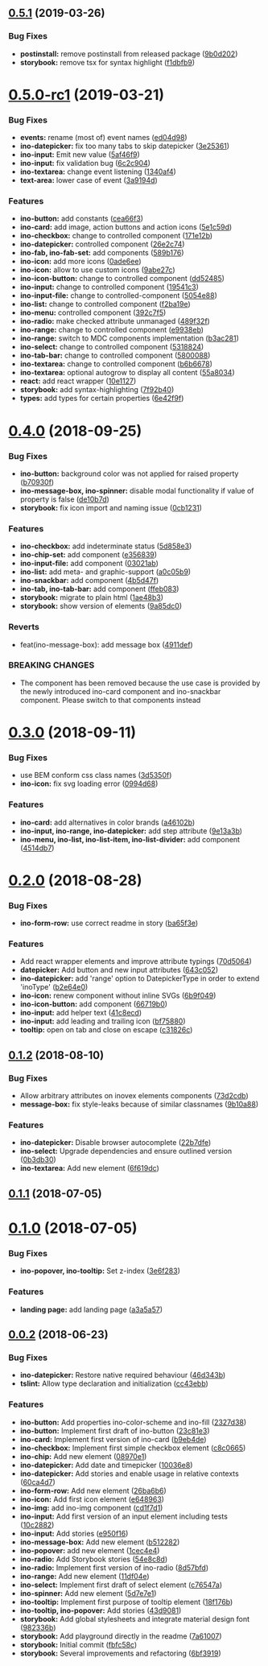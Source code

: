 ## [0.5.1](http://gitlab.inovex.de:2424/inovex-elements/core/compare/v0.5.0-rc1...v0.5.1) (2019-03-26)


### Bug Fixes

* **postinstall:** remove postinstall from released package ([9b0d202](http://gitlab.inovex.de:2424/inovex-elements/core/commit/9b0d202))
* **storybook:** remove tsx for syntax highlight ([f1dbfb9](http://gitlab.inovex.de:2424/inovex-elements/core/commit/f1dbfb9))



# [0.5.0-rc1](http://gitlab.inovex.de:2424/inovex-elements/core/compare/v0.5.0...v0.5.0-rc1) (2019-03-21)


### Bug Fixes

* **events:** rename (most of) event names ([ed04d98](http://gitlab.inovex.de:2424/inovex-elements/core/commit/ed04d98))
* **ino-datepicker:** fix too many tabs to skip datepicker ([3e25361](http://gitlab.inovex.de:2424/inovex-elements/core/commit/3e25361))
* **ino-input:** Emit new value ([5af46f9](http://gitlab.inovex.de:2424/inovex-elements/core/commit/5af46f9))
* **ino-input:** fix validation bug ([6c2c904](http://gitlab.inovex.de:2424/inovex-elements/core/commit/6c2c904))
* **ino-textarea:** change event listening ([1340af4](http://gitlab.inovex.de:2424/inovex-elements/core/commit/1340af4))
* **text-area:** lower case of event ([3a9194d](http://gitlab.inovex.de:2424/inovex-elements/core/commit/3a9194d))


### Features

* **ino-button:** add constants ([cea66f3](http://gitlab.inovex.de:2424/inovex-elements/core/commit/cea66f3))
* **ino-card:** add image, action buttons and action icons ([5e1c59d](http://gitlab.inovex.de:2424/inovex-elements/core/commit/5e1c59d))
* **ino-checkbox:** change to controlled component ([171e12b](http://gitlab.inovex.de:2424/inovex-elements/core/commit/171e12b))
* **ino-datepicker:** controlled component ([26e2c74](http://gitlab.inovex.de:2424/inovex-elements/core/commit/26e2c74))
* **ino-fab, ino-fab-set:** add components ([589b176](http://gitlab.inovex.de:2424/inovex-elements/core/commit/589b176))
* **ino-icon:** add more icons ([0ade6ee](http://gitlab.inovex.de:2424/inovex-elements/core/commit/0ade6ee))
* **ino-icon:** allow to use custom icons ([9abe27c](http://gitlab.inovex.de:2424/inovex-elements/core/commit/9abe27c))
* **ino-icon-button:** change to controlled component ([dd52485](http://gitlab.inovex.de:2424/inovex-elements/core/commit/dd52485))
* **ino-input:** change to controlled component ([19541c3](http://gitlab.inovex.de:2424/inovex-elements/core/commit/19541c3))
* **ino-input-file:** change to controlled-component ([5054e88](http://gitlab.inovex.de:2424/inovex-elements/core/commit/5054e88))
* **ino-list:** change to controlled component ([f2ba19e](http://gitlab.inovex.de:2424/inovex-elements/core/commit/f2ba19e))
* **ino-menu:** controlled component ([392c7f5](http://gitlab.inovex.de:2424/inovex-elements/core/commit/392c7f5))
* **ino-radio:** make checked attribute unmanaged ([489f32f](http://gitlab.inovex.de:2424/inovex-elements/core/commit/489f32f))
* **ino-range:** change to controlled component ([e9938eb](http://gitlab.inovex.de:2424/inovex-elements/core/commit/e9938eb))
* **ino-range:** switch to MDC components implementation ([b3ac281](http://gitlab.inovex.de:2424/inovex-elements/core/commit/b3ac281))
* **ino-select:** change to controlled component ([5318824](http://gitlab.inovex.de:2424/inovex-elements/core/commit/5318824))
* **ino-tab-bar:** change to controlled component ([5800088](http://gitlab.inovex.de:2424/inovex-elements/core/commit/5800088))
* **ino-textarea:** change to controlled component ([b6b6678](http://gitlab.inovex.de:2424/inovex-elements/core/commit/b6b6678))
* **ino-textarea:** optional autogrow to display all content ([55a8034](http://gitlab.inovex.de:2424/inovex-elements/core/commit/55a8034))
* **react:** add react wrapper ([10e1127](http://gitlab.inovex.de:2424/inovex-elements/core/commit/10e1127))
* **storybook:** add syntax-highlighting ([7f92b40](http://gitlab.inovex.de:2424/inovex-elements/core/commit/7f92b40))
* **types:** add types for certain properties ([6e42f9f](http://gitlab.inovex.de:2424/inovex-elements/core/commit/6e42f9f))



# [0.4.0](http://gitlab.inovex.de:2424/inovex-elements/core/compare/v0.3.0...v0.4.0) (2018-09-25)


### Bug Fixes

* **ino-button:** background color was not applied for raised property ([b70930f](http://gitlab.inovex.de:2424/inovex-elements/core/commit/b70930f))
* **ino-message-box, ino-spinner:** disable modal functionality if value of property is false ([de10b7d](http://gitlab.inovex.de:2424/inovex-elements/core/commit/de10b7d))
* **storybook:** fix icon import and naming issue ([0cb1231](http://gitlab.inovex.de:2424/inovex-elements/core/commit/0cb1231))


### Features

* **ino-checkbox:** add indeterminate status ([5d858e3](http://gitlab.inovex.de:2424/inovex-elements/core/commit/5d858e3))
* **ino-chip-set:** add component ([e356839](http://gitlab.inovex.de:2424/inovex-elements/core/commit/e356839))
* **ino-input-file:** add component ([03021ab](http://gitlab.inovex.de:2424/inovex-elements/core/commit/03021ab))
* **ino-list:** add meta- and graphic-support ([a0c05b9](http://gitlab.inovex.de:2424/inovex-elements/core/commit/a0c05b9))
* **ino-snackbar:** add component ([4b5d47f](http://gitlab.inovex.de:2424/inovex-elements/core/commit/4b5d47f))
* **ino-tab, ino-tab-bar:** add component ([ffeb083](http://gitlab.inovex.de:2424/inovex-elements/core/commit/ffeb083))
* **storybook:** migrate to plain html ([1ae48b3](http://gitlab.inovex.de:2424/inovex-elements/core/commit/1ae48b3))
* **storybook:** show version of elements ([9a85dc0](http://gitlab.inovex.de:2424/inovex-elements/core/commit/9a85dc0))


### Reverts

* feat(ino-message-box): add message box ([4911def](http://gitlab.inovex.de:2424/inovex-elements/core/commit/4911def))


### BREAKING CHANGES

* The <ino-message-box> component has been removed because the use case is provided by the newly introduced ino-card component and ino-snackbar component. Please switch to that components instead



# [0.3.0](http://gitlab.inovex.de:2424/inovex-elements/core/compare/v0.2.0...v0.3.0) (2018-09-11)


### Bug Fixes

* use BEM conform css class names ([3d5350f](http://gitlab.inovex.de:2424/inovex-elements/core/commit/3d5350f))
* **ino-icon:** fix svg loading error ([0994d68](http://gitlab.inovex.de:2424/inovex-elements/core/commit/0994d68))


### Features

* **ino-card:** add alternatives in color brands ([a46102b](http://gitlab.inovex.de:2424/inovex-elements/core/commit/a46102b))
* **ino-input, ino-range, ino-datepicker:** add step attribute ([9e13a3b](http://gitlab.inovex.de:2424/inovex-elements/core/commit/9e13a3b))
* **ino-menu, ino-list, ino-list-item, ino-list-divider:** add component ([4514db7](http://gitlab.inovex.de:2424/inovex-elements/core/commit/4514db7))



# [0.2.0](http://gitlab.inovex.de:2424/inovex-elements/core/compare/v0.1.2...v0.2.0) (2018-08-28)


### Bug Fixes

* **ino-form-row:** use correct readme in story ([ba65f3e](http://gitlab.inovex.de:2424/inovex-elements/core/commit/ba65f3e))


### Features

* Add react wrapper elements and improve attribute typings ([70d5064](http://gitlab.inovex.de:2424/inovex-elements/core/commit/70d5064))
* **datepicker:** Add button and new input attributes ([643c052](http://gitlab.inovex.de:2424/inovex-elements/core/commit/643c052))
* **ino-datepicker:** add 'range' option to DatepickerType in order to extend 'inoType' ([b2e64e0](http://gitlab.inovex.de:2424/inovex-elements/core/commit/b2e64e0))
* **ino-icon:** renew component without inline SVGs ([6b9f049](http://gitlab.inovex.de:2424/inovex-elements/core/commit/6b9f049))
* **ino-icon-button:** add component ([66719b0](http://gitlab.inovex.de:2424/inovex-elements/core/commit/66719b0))
* **ino-input:** add helper text ([41c8ecd](http://gitlab.inovex.de:2424/inovex-elements/core/commit/41c8ecd))
* **ino-input:** add leading and trailing icon ([bf75880](http://gitlab.inovex.de:2424/inovex-elements/core/commit/bf75880))
* **tooltip:** open on tab and close on escape ([c31826c](http://gitlab.inovex.de:2424/inovex-elements/core/commit/c31826c))



## [0.1.2](http://gitlab.inovex.de:2424/inovex-elements/core/compare/v0.1.1...v0.1.2) (2018-08-10)


### Bug Fixes

* Allow arbitrary attributes on inovex elements components ([73d2cdb](http://gitlab.inovex.de:2424/inovex-elements/core/commit/73d2cdb))
* **message-box:** fix style-leaks because of similar classnames ([9b10a88](http://gitlab.inovex.de:2424/inovex-elements/core/commit/9b10a88))


### Features

* **ino-datepicker:** Disable browser autocomplete ([22b7dfe](http://gitlab.inovex.de:2424/inovex-elements/core/commit/22b7dfe))
* **ino-select:** Upgrade dependencies and ensure outlined version ([0b3db30](http://gitlab.inovex.de:2424/inovex-elements/core/commit/0b3db30))
* **ino-textarea:** Add new element ([6f619dc](http://gitlab.inovex.de:2424/inovex-elements/core/commit/6f619dc))



## [0.1.1](http://gitlab.inovex.de:2424/inovex-elements/core/compare/v0.1.0...v0.1.1) (2018-07-05)



# [0.1.0](http://gitlab.inovex.de:2424/inovex-elements/core/compare/v0.0.2...v0.1.0) (2018-07-05)


### Bug Fixes

* **ino-popover, ino-tooltip:** Set z-index ([3e6f283](http://gitlab.inovex.de:2424/inovex-elements/core/commit/3e6f283))


### Features

* **landing page:** add landing page ([a3a5a57](http://gitlab.inovex.de:2424/inovex-elements/core/commit/a3a5a57))



## [0.0.2](http://gitlab.inovex.de:2424/inovex-elements/core/compare/10c2882...v0.0.2) (2018-06-23)


### Bug Fixes

* **ino-datepicker:** Restore native required behaviour ([46d343b](http://gitlab.inovex.de:2424/inovex-elements/core/commit/46d343b))
* **tslint:** Allow type declaration and initialization ([cc43ebb](http://gitlab.inovex.de:2424/inovex-elements/core/commit/cc43ebb))


### Features

* **ino-button:** Add properties ino-color-scheme and ino-fill ([2327d38](http://gitlab.inovex.de:2424/inovex-elements/core/commit/2327d38))
* **ino-button:** Implement first draft of ino-button ([23c81e3](http://gitlab.inovex.de:2424/inovex-elements/core/commit/23c81e3))
* **ino-card:** Implement first version of ino-card ([b9eb4de](http://gitlab.inovex.de:2424/inovex-elements/core/commit/b9eb4de))
* **ino-checkbox:** Implement first simple checkbox element ([c8c0665](http://gitlab.inovex.de:2424/inovex-elements/core/commit/c8c0665))
* **ino-chip:** Add new element ([08970e1](http://gitlab.inovex.de:2424/inovex-elements/core/commit/08970e1))
* **ino-datepicker:** Add date and timepicker ([10036e8](http://gitlab.inovex.de:2424/inovex-elements/core/commit/10036e8))
* **ino-datepicker:** Add stories and enable usage in relative contexts ([60ca4d7](http://gitlab.inovex.de:2424/inovex-elements/core/commit/60ca4d7))
* **ino-form-row:** Add new element ([26ba6b6](http://gitlab.inovex.de:2424/inovex-elements/core/commit/26ba6b6))
* **ino-icon:** Add first icon element ([e648963](http://gitlab.inovex.de:2424/inovex-elements/core/commit/e648963))
* **ino-img:** add ino-img component ([cd1f7d1](http://gitlab.inovex.de:2424/inovex-elements/core/commit/cd1f7d1))
* **ino-input:** Add first version of an input element including tests ([10c2882](http://gitlab.inovex.de:2424/inovex-elements/core/commit/10c2882))
* **ino-input:** Add stories ([e950f16](http://gitlab.inovex.de:2424/inovex-elements/core/commit/e950f16))
* **ino-message-box:** Add new element ([b512282](http://gitlab.inovex.de:2424/inovex-elements/core/commit/b512282))
* **ino-popover:** add new element ([1cec4e4](http://gitlab.inovex.de:2424/inovex-elements/core/commit/1cec4e4))
* **ino-radio:** Add Storybook stories ([54e8c8d](http://gitlab.inovex.de:2424/inovex-elements/core/commit/54e8c8d))
* **ino-radio:** Implement first version of ino-radio ([8d57bfd](http://gitlab.inovex.de:2424/inovex-elements/core/commit/8d57bfd))
* **ino-range:** Add new element ([11df04e](http://gitlab.inovex.de:2424/inovex-elements/core/commit/11df04e))
* **ino-select:** Implement first draft of select element ([c76547a](http://gitlab.inovex.de:2424/inovex-elements/core/commit/c76547a))
* **ino-spinner:** Add new element ([5d7e7e1](http://gitlab.inovex.de:2424/inovex-elements/core/commit/5d7e7e1))
* **ino-tooltip:** Implement first purpose of tooltip element ([18f176b](http://gitlab.inovex.de:2424/inovex-elements/core/commit/18f176b))
* **ino-tooltip, ino-popover:** Add stories ([43d9081](http://gitlab.inovex.de:2424/inovex-elements/core/commit/43d9081))
* **storybook:** Add global stylesheets and integrate material design font ([982336b](http://gitlab.inovex.de:2424/inovex-elements/core/commit/982336b))
* **storybook:** Add playground directly in the readme ([7a61007](http://gitlab.inovex.de:2424/inovex-elements/core/commit/7a61007))
* **storybook:** Initial commit ([fbfc58c](http://gitlab.inovex.de:2424/inovex-elements/core/commit/fbfc58c))
* **storybook:** Several improvements and refactoring ([6bf3919](http://gitlab.inovex.de:2424/inovex-elements/core/commit/6bf3919))



